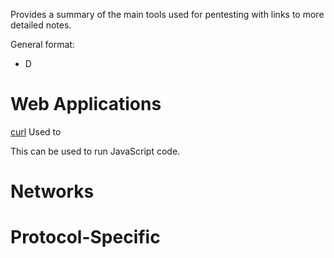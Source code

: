 Provides a summary of the main tools used for pentesting with links to more detailed notes.

General format:
- D

# Web Applications
[curl](curl)
Used to 


This can be used to run JavaScript code.
# Networks

# Protocol-Specific